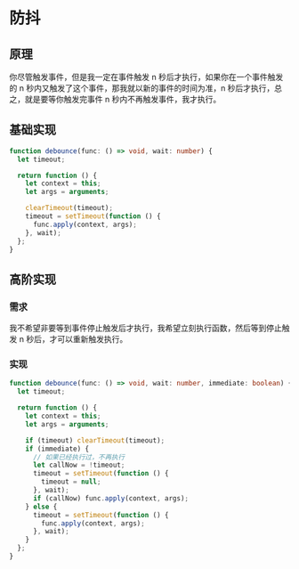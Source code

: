 # 防抖

## 原理

你尽管触发事件，但是我一定在事件触发 n 秒后才执行，如果你在一个事件触发的 n 秒内又触发了这个事件，那我就以新的事件的时间为准，n 秒后才执行，总之，就是要等你触发完事件 n 秒内不再触发事件，我才执行。

## 基础实现

```ts
function debounce(func: () => void, wait: number) {
  let timeout;

  return function () {
    let context = this;
    let args = arguments;

    clearTimeout(timeout);
    timeout = setTimeout(function () {
      func.apply(context, args);
    }, wait);
  };
}
```

## 高阶实现

### 需求

我不希望非要等到事件停止触发后才执行，我希望立刻执行函数，然后等到停止触发 n 秒后，才可以重新触发执行。

### 实现

```ts
function debounce(func: () => void, wait: number, immediate: boolean) {
  let timeout;

  return function () {
    let context = this;
    let args = arguments;

    if (timeout) clearTimeout(timeout);
    if (immediate) {
      // 如果已经执行过，不再执行
      let callNow = !timeout;
      timeout = setTimeout(function () {
        timeout = null;
      }, wait);
      if (callNow) func.apply(context, args);
    } else {
      timeout = setTimeout(function () {
        func.apply(context, args);
      }, wait);
    }
  };
}
```
